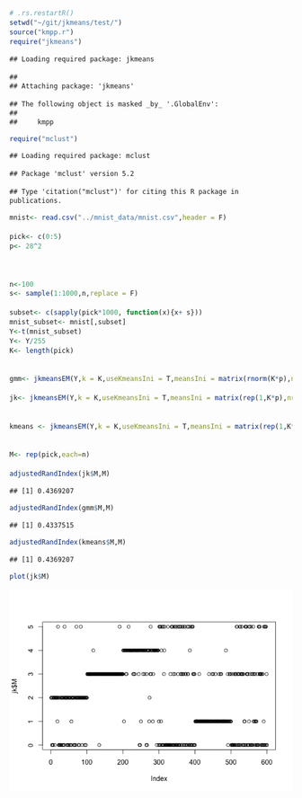 ``` r
# .rs.restartR()
setwd("~/git/jkmeans/test/")
source("kmpp.r")
require("jkmeans")
```

    ## Loading required package: jkmeans

    ## 
    ## Attaching package: 'jkmeans'

    ## The following object is masked _by_ '.GlobalEnv':
    ## 
    ##     kmpp

``` r
require("mclust")
```

    ## Loading required package: mclust

    ## Package 'mclust' version 5.2

    ## Type 'citation("mclust")' for citing this R package in publications.

``` r
mnist<- read.csv("../mnist_data/mnist.csv",header = F)

pick<- c(0:5)
p<- 28^2



n<-100
s<- sample(1:1000,n,replace = F)

subset<- c(sapply(pick*1000, function(x){x+ s}))
mnist_subset<- mnist[,subset]
Y<-t(mnist_subset)
Y<- Y/255
K<- length(pick)


gmm<- jkmeansEM(Y,k = K,useKmeansIni = T,meansIni = matrix(rnorm(K*p),nrow = K),sigma2_ini = 0.1,fixW = F,tau = 1,steps = 1000)

jk<- jkmeansEM(Y,k = K,useKmeansIni = T,meansIni = matrix(rep(1,K*p),nrow = K),sigma2_ini = 0.1,fixW = F,tau = 1000)


kmeans <- jkmeansEM(Y,k = K,useKmeansIni = T,meansIni = matrix(rep(1,K*p),nrow = K),sigma2_ini = 0.1,fixW = T,tau = 1000)


M<- rep(pick,each=n)

adjustedRandIndex(jk$M,M)
```

    ## [1] 0.4369207

``` r
adjustedRandIndex(gmm$M,M)
```

    ## [1] 0.4337515

``` r
adjustedRandIndex(kmeans$M,M)
```

    ## [1] 0.4369207

``` r
plot(jk$M)
```

![](mnist_test_files/figure-markdown_github/unnamed-chunk-1-1.png)
